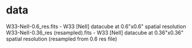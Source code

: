 # data
W33-NeII-0.6_res.fits - W33 [NeII] datacube at 0.6"x0.6" spatial resolution
W33-NeII-0.36_res (resampled).fits - W33 [NeII] datacube at 0.36"x0.36" spatial resolution (resampled from 0.6 res file)
